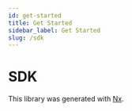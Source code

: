 ```yaml
---
id: get-started
title: Get Started
sidebar_label: Get Started
slug: /sdk
---
```


# SDK

This library was generated with [Nx](https://nx.dev).

